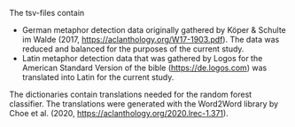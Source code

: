 The tsv-files contain
- German metaphor detection data originally gathered by Köper & Schulte im Walde (2017, https://aclanthology.org/W17-1903.pdf). The data was reduced and balanced for the purposes of the current study.
- Latin metaphor detection data that was gathered by Logos for the American Standard Version of the bible (https://de.logos.com) was translated into Latin for the current study.

The dictionaries contain translations needed for the random forest classifier. The translations were generated with the Word2Word library by Choe et al. (2020, https://aclanthology.org/2020.lrec-1.371).
